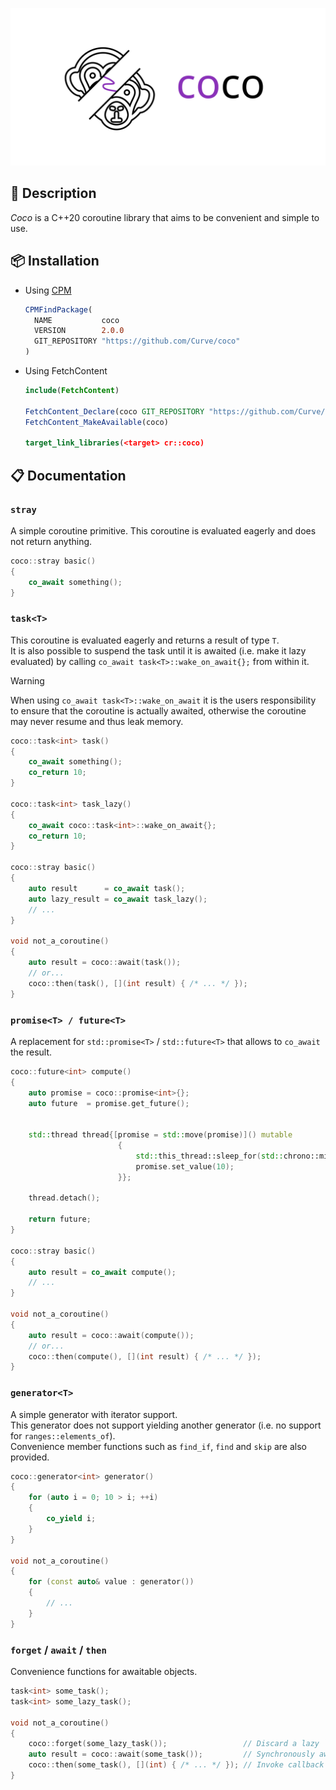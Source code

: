 <p align="center">
  <picture>
    <source media="(prefers-color-scheme: dark)" srcset="assets/logo-dark.svg">
    <img src="assets/logo-light.svg" width="600">
  </picture>
</p>

## 📃 Description

_Coco_ is a C++20 coroutine library that aims to be convenient and simple to use.  

## 📦 Installation

* Using [CPM](https://github.com/cpm-cmake/CPM.cmake)
  ```cmake
  CPMFindPackage(
    NAME           coco
    VERSION        2.0.0
    GIT_REPOSITORY "https://github.com/Curve/coco"
  )
  ```

* Using FetchContent
  ```cmake
  include(FetchContent)

  FetchContent_Declare(coco GIT_REPOSITORY "https://github.com/Curve/coco" GIT_TAG v2.0.0)
  FetchContent_MakeAvailable(coco)

  target_link_libraries(<target> cr::coco)
  ```

## 📋 Documentation

### `stray`

A simple coroutine primitive. This coroutine is evaluated eagerly and does not return anything.  

```cpp
coco::stray basic()
{
    co_await something();
}
```

### `task<T>`

This coroutine is evaluated eagerly and returns a result of type `T`.  
It is also possible to suspend the task until it is awaited (i.e. make it lazy evaluated) by calling `co_await task<T>::wake_on_await{};` from within it.

> [!WARNING]
> When using `co_await task<T>::wake_on_await` it is the users responsibility to ensure that the coroutine is actually awaited, otherwise the coroutine may never resume and thus leak memory.

```cpp
coco::task<int> task()
{
    co_await something();
    co_return 10;
}

coco::task<int> task_lazy()
{
    co_await coco::task<int>::wake_on_await{};
    co_return 10;
}

coco::stray basic()
{
    auto result      = co_await task();
    auto lazy_result = co_await task_lazy();
    // ...
}

void not_a_coroutine()
{
    auto result = coco::await(task());
    // or...
    coco::then(task(), [](int result) { /* ... */ });
}
```

### `promise<T> / future<T>`

A replacement for `std::promise<T>` / `std::future<T>` that allows to `co_await` the result.  

```cpp
coco::future<int> compute()
{
    auto promise = coco::promise<int>{};
    auto future  = promise.get_future();

 
    std::thread thread{[promise = std::move(promise)]() mutable
                        {
                            std::this_thread::sleep_for(std::chrono::milliseconds(500));
                            promise.set_value(10);
                        }};

    thread.detach();

    return future;
}

coco::stray basic()
{
    auto result = co_await compute();
    // ...
}

void not_a_coroutine()
{
    auto result = coco::await(compute());
    // or...
    coco::then(compute(), [](int result) { /* ... */ });
}
```

### `generator<T>`

A simple generator with iterator support.  
This generator does not support yielding another generator (i.e. no support for `ranges::elements_of`).  
Convenience member functions such as `find_if`, `find` and `skip` are also provided.

```cpp
coco::generator<int> generator()
{
    for (auto i = 0; 10 > i; ++i)
    {
        co_yield i;
    }
}

void not_a_coroutine()
{
    for (const auto& value : generator())
    {
        // ...
    }
}
```

### `forget` / `await` / `then`

Convenience functions for awaitable objects.

```cpp
task<int> some_task();
task<int> some_lazy_task();

void not_a_coroutine()
{
    coco::forget(some_lazy_task());                 // Discard a lazy `task<T>`
    auto result = coco::await(some_task());         // Synchronously await any awaitable
    coco::then(some_task(), [](int) { /* ... */ }); // Invoke callback when awaitable is resolved
}
```
